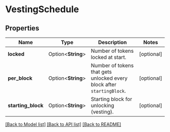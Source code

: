 # VestingSchedule

## Properties

Name | Type | Description | Notes
------------ | ------------- | ------------- | -------------
**locked** | Option<**String**> | Number of tokens locked at start. | [optional]
**per_block** | Option<**String**> | Number of tokens that gets unlocked every block after `startingBlock`. | [optional]
**starting_block** | Option<**String**> | Starting block for unlocking (vesting). | [optional]

[[Back to Model list]](../README.md#documentation-for-models) [[Back to API list]](../README.md#documentation-for-api-endpoints) [[Back to README]](../README.md)


